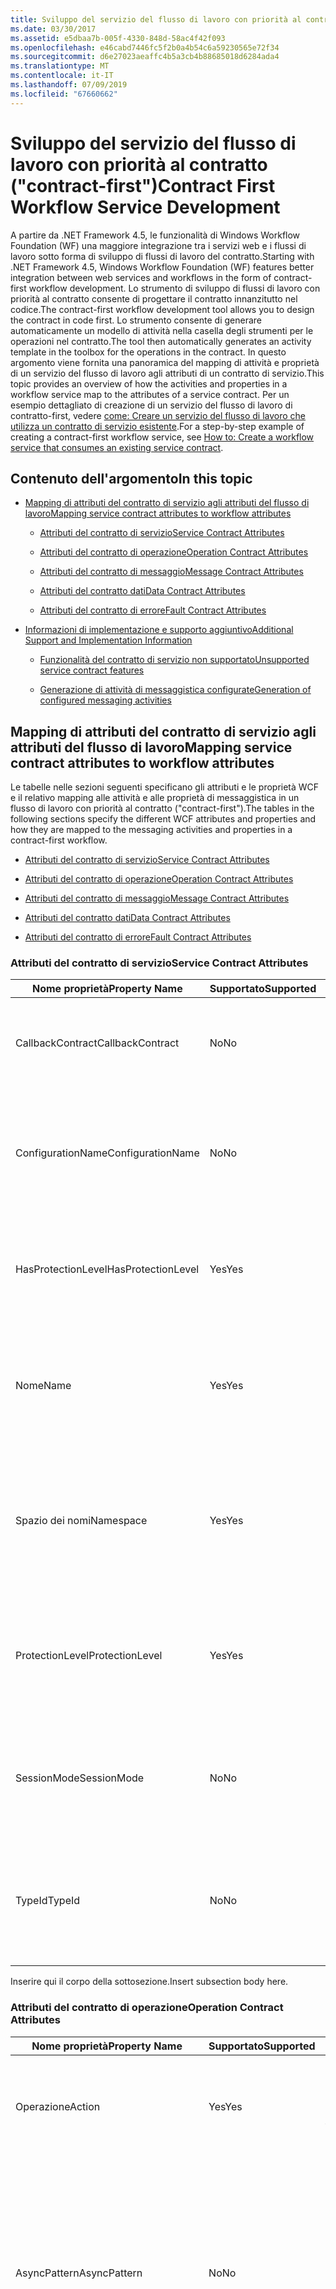 ```yaml
---
title: Sviluppo del servizio del flusso di lavoro con priorità al contratto ("contract-first")
ms.date: 03/30/2017
ms.assetid: e5dbaa7b-005f-4330-848d-58ac4f42f093
ms.openlocfilehash: e46cabd7446fc5f2b0a4b54c6a59230565e72f34
ms.sourcegitcommit: d6e27023aeaffc4b5a3cb4b88685018d6284ada4
ms.translationtype: MT
ms.contentlocale: it-IT
ms.lasthandoff: 07/09/2019
ms.locfileid: "67660662"
---
```

# <a name="contract-first-workflow-service-development"></a><span data-ttu-id="8e457-102">Sviluppo del servizio del flusso di lavoro con priorità al contratto ("contract-first")</span><span class="sxs-lookup"><span data-stu-id="8e457-102">Contract First Workflow Service Development</span></span>

<span data-ttu-id="8e457-103">A partire da .NET Framework 4.5, le funzionalità di Windows Workflow Foundation (WF) una maggiore integrazione tra i servizi web e i flussi di lavoro sotto forma di sviluppo di flussi di lavoro del contratto.</span><span class="sxs-lookup"><span data-stu-id="8e457-103">Starting with .NET Framework 4.5, Windows Workflow Foundation (WF) features better integration between web services and workflows in the form of contract-first workflow development.</span></span> <span data-ttu-id="8e457-104">Lo strumento di sviluppo di flussi di lavoro con priorità al contratto consente di progettare il contratto innanzitutto nel codice.</span><span class="sxs-lookup"><span data-stu-id="8e457-104">The contract-first workflow development tool allows you to design the contract in code first.</span></span> <span data-ttu-id="8e457-105">Lo strumento consente di generare automaticamente un modello di attività nella casella degli strumenti per le operazioni nel contratto.</span><span class="sxs-lookup"><span data-stu-id="8e457-105">The tool then automatically generates an activity template in the toolbox for the operations in the contract.</span></span> <span data-ttu-id="8e457-106">In questo argomento viene fornita una panoramica del mapping di attività e proprietà di un servizio del flusso di lavoro agli attributi di un contratto di servizio.</span><span class="sxs-lookup"><span data-stu-id="8e457-106">This topic provides an overview of how the activities and properties in a workflow service map to the attributes of a service contract.</span></span> <span data-ttu-id="8e457-107">Per un esempio dettagliato di creazione di un servizio del flusso di lavoro di contratto-first, vedere [come: Creare un servizio del flusso di lavoro che utilizza un contratto di servizio esistente](how-to-create-a-workflow-service-that-consumes-an-existing-service-contract.md).</span><span class="sxs-lookup"><span data-stu-id="8e457-107">For a step-by-step example of creating a contract-first workflow service, see [How to: Create a workflow service that consumes an existing service contract](how-to-create-a-workflow-service-that-consumes-an-existing-service-contract.md).</span></span>

## <a name="in-this-topic"></a><span data-ttu-id="8e457-108">Contenuto dell'argomento</span><span class="sxs-lookup"><span data-stu-id="8e457-108">In this topic</span></span>

- [<span data-ttu-id="8e457-109">Mapping di attributi del contratto di servizio agli attributi del flusso di lavoro</span><span class="sxs-lookup"><span data-stu-id="8e457-109">Mapping service contract attributes to workflow attributes</span></span>](contract-first-workflow-service-development.md#MappingAttributes)

  - [<span data-ttu-id="8e457-110">Attributi del contratto di servizio</span><span class="sxs-lookup"><span data-stu-id="8e457-110">Service Contract Attributes</span></span>](contract-first-workflow-service-development.md#ServiceContract)

  - [<span data-ttu-id="8e457-111">Attributi del contratto di operazione</span><span class="sxs-lookup"><span data-stu-id="8e457-111">Operation Contract Attributes</span></span>](contract-first-workflow-service-development.md#OperationContract)

  - [<span data-ttu-id="8e457-112">Attributi del contratto di messaggio</span><span class="sxs-lookup"><span data-stu-id="8e457-112">Message Contract Attributes</span></span>](contract-first-workflow-service-development.md#MessageContract)

  - [<span data-ttu-id="8e457-113">Attributi del contratto dati</span><span class="sxs-lookup"><span data-stu-id="8e457-113">Data Contract Attributes</span></span>](contract-first-workflow-service-development.md#DataContract)

  - [<span data-ttu-id="8e457-114">Attributi del contratto di errore</span><span class="sxs-lookup"><span data-stu-id="8e457-114">Fault Contract Attributes</span></span>](contract-first-workflow-service-development.md#FaultContract)

- [<span data-ttu-id="8e457-115">Informazioni di implementazione e supporto aggiuntivo</span><span class="sxs-lookup"><span data-stu-id="8e457-115">Additional Support and Implementation Information</span></span>](contract-first-workflow-service-development.md#AdditionalSupport)

  - [<span data-ttu-id="8e457-116">Funzionalità del contratto di servizio non supportato</span><span class="sxs-lookup"><span data-stu-id="8e457-116">Unsupported service contract features</span></span>](contract-first-workflow-service-development.md#UnsupportedFeatures)

  - [<span data-ttu-id="8e457-117">Generazione di attività di messaggistica configurate</span><span class="sxs-lookup"><span data-stu-id="8e457-117">Generation of configured messaging activities</span></span>](contract-first-workflow-service-development.md#ActivityGeneration)

## <a name="MappingAttributes"></a> <span data-ttu-id="8e457-118">Mapping di attributi del contratto di servizio agli attributi del flusso di lavoro</span><span class="sxs-lookup"><span data-stu-id="8e457-118">Mapping service contract attributes to workflow attributes</span></span>

<span data-ttu-id="8e457-119">Le tabelle nelle sezioni seguenti specificano gli attributi e le proprietà WCF e il relativo mapping alle attività e alle proprietà di messaggistica in un flusso di lavoro con priorità al contratto ("contract-first").</span><span class="sxs-lookup"><span data-stu-id="8e457-119">The tables in the following sections specify the different WCF attributes and properties and how they are mapped to the messaging activities and properties in a contract-first workflow.</span></span>

- [<span data-ttu-id="8e457-120">Attributi del contratto di servizio</span><span class="sxs-lookup"><span data-stu-id="8e457-120">Service Contract Attributes</span></span>](contract-first-workflow-service-development.md#ServiceContract)

- [<span data-ttu-id="8e457-121">Attributi del contratto di operazione</span><span class="sxs-lookup"><span data-stu-id="8e457-121">Operation Contract Attributes</span></span>](contract-first-workflow-service-development.md#OperationContract)

- [<span data-ttu-id="8e457-122">Attributi del contratto di messaggio</span><span class="sxs-lookup"><span data-stu-id="8e457-122">Message Contract Attributes</span></span>](contract-first-workflow-service-development.md#MessageContract)

- [<span data-ttu-id="8e457-123">Attributi del contratto dati</span><span class="sxs-lookup"><span data-stu-id="8e457-123">Data Contract Attributes</span></span>](contract-first-workflow-service-development.md#DataContract)

- [<span data-ttu-id="8e457-124">Attributi del contratto di errore</span><span class="sxs-lookup"><span data-stu-id="8e457-124">Fault Contract Attributes</span></span>](contract-first-workflow-service-development.md#FaultContract)

### <a name="ServiceContract"></a> <span data-ttu-id="8e457-125">Attributi del contratto di servizio</span><span class="sxs-lookup"><span data-stu-id="8e457-125">Service Contract Attributes</span></span>

|<span data-ttu-id="8e457-126">Nome proprietà</span><span class="sxs-lookup"><span data-stu-id="8e457-126">Property Name</span></span>|<span data-ttu-id="8e457-127">Supportato</span><span class="sxs-lookup"><span data-stu-id="8e457-127">Supported</span></span>|<span data-ttu-id="8e457-128">Descrizione</span><span class="sxs-lookup"><span data-stu-id="8e457-128">Description</span></span>|<span data-ttu-id="8e457-129">Convalida WF</span><span class="sxs-lookup"><span data-stu-id="8e457-129">WF Validation</span></span>|
|-------------------|---------------|-----------------|-------------------|
|<span data-ttu-id="8e457-130">CallbackContract</span><span class="sxs-lookup"><span data-stu-id="8e457-130">CallbackContract</span></span>|<span data-ttu-id="8e457-131">No</span><span class="sxs-lookup"><span data-stu-id="8e457-131">No</span></span>|<span data-ttu-id="8e457-132">Ottiene o imposta il tipo di contratto di callback quando il contratto è duplex.</span><span class="sxs-lookup"><span data-stu-id="8e457-132">Gets or sets the type of callback contract when the contract is a duplex contract.</span></span>|<span data-ttu-id="8e457-133">(N/D)</span><span class="sxs-lookup"><span data-stu-id="8e457-133">(N/A)</span></span>|
|<span data-ttu-id="8e457-134">ConfigurationName</span><span class="sxs-lookup"><span data-stu-id="8e457-134">ConfigurationName</span></span>|<span data-ttu-id="8e457-135">No</span><span class="sxs-lookup"><span data-stu-id="8e457-135">No</span></span>|<span data-ttu-id="8e457-136">Consente di ottenere o impostare il nome usato per individuare il servizio in un file di configurazione dell'applicazione.</span><span class="sxs-lookup"><span data-stu-id="8e457-136">Gets or sets the name used to locate the service in an application configuration file.</span></span>|<span data-ttu-id="8e457-137">(N/D)</span><span class="sxs-lookup"><span data-stu-id="8e457-137">(N/A)</span></span>|
|<span data-ttu-id="8e457-138">HasProtectionLevel</span><span class="sxs-lookup"><span data-stu-id="8e457-138">HasProtectionLevel</span></span>|<span data-ttu-id="8e457-139">Yes</span><span class="sxs-lookup"><span data-stu-id="8e457-139">Yes</span></span>|<span data-ttu-id="8e457-140">Ottiene un valore che indica se al membro è stato assegnato un livello di protezione.</span><span class="sxs-lookup"><span data-stu-id="8e457-140">Gets a value that indicates whether the member has a protection level assigned.</span></span>|<span data-ttu-id="8e457-141">Receive.ProtectionLevel non deve essere null.</span><span class="sxs-lookup"><span data-stu-id="8e457-141">Receive.ProtectionLevel should not be null.</span></span>|
|<span data-ttu-id="8e457-142">Nome</span><span class="sxs-lookup"><span data-stu-id="8e457-142">Name</span></span>|<span data-ttu-id="8e457-143">Yes</span><span class="sxs-lookup"><span data-stu-id="8e457-143">Yes</span></span>|<span data-ttu-id="8e457-144">Ottiene o imposta il nome per il \<portType > elemento in Web Services Description Language (WSDL).</span><span class="sxs-lookup"><span data-stu-id="8e457-144">Gets or sets the name for the \<portType> element in Web Services Description Language (WSDL).</span></span>|<span data-ttu-id="8e457-145">Receive.ServiceContractName.LocalName deve corrispondere.</span><span class="sxs-lookup"><span data-stu-id="8e457-145">Receive.ServiceContractName.LocalName should match.</span></span>|
|<span data-ttu-id="8e457-146">Spazio dei nomi</span><span class="sxs-lookup"><span data-stu-id="8e457-146">Namespace</span></span>|<span data-ttu-id="8e457-147">Yes</span><span class="sxs-lookup"><span data-stu-id="8e457-147">Yes</span></span>|<span data-ttu-id="8e457-148">Ottiene o imposta lo spazio dei nomi di \<portType > elemento in Web Services Description Language (WSDL).</span><span class="sxs-lookup"><span data-stu-id="8e457-148">Gets or sets the namespace of the \<portType> element in Web Services Description Language (WSDL).</span></span>|<span data-ttu-id="8e457-149">Receive.ServiceContractName.NameSpace deve corrispondere.</span><span class="sxs-lookup"><span data-stu-id="8e457-149">Receive.ServiceContractName.NameSpace should match</span></span>|
|<span data-ttu-id="8e457-150">ProtectionLevel</span><span class="sxs-lookup"><span data-stu-id="8e457-150">ProtectionLevel</span></span>|<span data-ttu-id="8e457-151">Yes</span><span class="sxs-lookup"><span data-stu-id="8e457-151">Yes</span></span>|<span data-ttu-id="8e457-152">Specifica se l'associazione del contratto deve supportare il valore della proprietà ProtectionLevel.</span><span class="sxs-lookup"><span data-stu-id="8e457-152">Specifies whether the binding for the contract must support the value of the ProtectionLevel property.</span></span>|<span data-ttu-id="8e457-153">Receive.ProtectionLevel deve corrispondere.</span><span class="sxs-lookup"><span data-stu-id="8e457-153">Receive.ProtectionLevel should match.</span></span>|
|<span data-ttu-id="8e457-154">SessionMode</span><span class="sxs-lookup"><span data-stu-id="8e457-154">SessionMode</span></span>|<span data-ttu-id="8e457-155">No</span><span class="sxs-lookup"><span data-stu-id="8e457-155">No</span></span>|<span data-ttu-id="8e457-156">Consente di ottenere o impostare un valore che stabilisce se le sessioni sono consentite, non consentite oppure obbligatorie.</span><span class="sxs-lookup"><span data-stu-id="8e457-156">Gets or sets whether sessions are allowed, not allowed or required.</span></span>|<span data-ttu-id="8e457-157">(N/D)</span><span class="sxs-lookup"><span data-stu-id="8e457-157">(N/A)</span></span>|
|<span data-ttu-id="8e457-158">TypeId</span><span class="sxs-lookup"><span data-stu-id="8e457-158">TypeId</span></span>|<span data-ttu-id="8e457-159">No</span><span class="sxs-lookup"><span data-stu-id="8e457-159">No</span></span>|<span data-ttu-id="8e457-160">Se implementato in una classe derivata, ottiene un identificatore univoco per l'attributo</span><span class="sxs-lookup"><span data-stu-id="8e457-160">When implemented in a derived class, gets a unique identifier for this Attribute.</span></span> <span data-ttu-id="8e457-161">(ereditato dall'attributo).</span><span class="sxs-lookup"><span data-stu-id="8e457-161">(Inherited from Attribute.)</span></span>|<span data-ttu-id="8e457-162">(N/D)</span><span class="sxs-lookup"><span data-stu-id="8e457-162">(N/A)</span></span>|

<span data-ttu-id="8e457-163">Inserire qui il corpo della sottosezione.</span><span class="sxs-lookup"><span data-stu-id="8e457-163">Insert subsection body here.</span></span>

### <a name="OperationContract"></a> <span data-ttu-id="8e457-164">Attributi del contratto di operazione</span><span class="sxs-lookup"><span data-stu-id="8e457-164">Operation Contract Attributes</span></span>

|<span data-ttu-id="8e457-165">Nome proprietà</span><span class="sxs-lookup"><span data-stu-id="8e457-165">Property Name</span></span>|<span data-ttu-id="8e457-166">Supportato</span><span class="sxs-lookup"><span data-stu-id="8e457-166">Supported</span></span>|<span data-ttu-id="8e457-167">Descrizione</span><span class="sxs-lookup"><span data-stu-id="8e457-167">Description</span></span>|<span data-ttu-id="8e457-168">Convalida WF</span><span class="sxs-lookup"><span data-stu-id="8e457-168">WF Validation</span></span>|
|-------------------|---------------|-----------------|-------------------|
|<span data-ttu-id="8e457-169">Operazione</span><span class="sxs-lookup"><span data-stu-id="8e457-169">Action</span></span>|<span data-ttu-id="8e457-170">Yes</span><span class="sxs-lookup"><span data-stu-id="8e457-170">Yes</span></span>|<span data-ttu-id="8e457-171">Consente di ottenere o impostare l'azione WS-Addressing del messaggio di richiesta.</span><span class="sxs-lookup"><span data-stu-id="8e457-171">Gets or sets the WS-Addressing action of the request message.</span></span>|<span data-ttu-id="8e457-172">Receive.Action deve corrispondere.</span><span class="sxs-lookup"><span data-stu-id="8e457-172">Receive.Action should match.</span></span>|
|<span data-ttu-id="8e457-173">AsyncPattern</span><span class="sxs-lookup"><span data-stu-id="8e457-173">AsyncPattern</span></span>|<span data-ttu-id="8e457-174">No</span><span class="sxs-lookup"><span data-stu-id="8e457-174">No</span></span>|<span data-ttu-id="8e457-175">Indica che un'operazione è implementata in modo asincrono usando un blocco Begin\<methodName > ed End\<methodName > coppia di metodi in un contratto di servizio.</span><span class="sxs-lookup"><span data-stu-id="8e457-175">Indicates that an operation is implemented asynchronously using a Begin\<methodName> and End\<methodName> method pair in a service contract.</span></span>|<span data-ttu-id="8e457-176">(N/D)</span><span class="sxs-lookup"><span data-stu-id="8e457-176">(N/A)</span></span>|
|<span data-ttu-id="8e457-177">HasProtectionLevel</span><span class="sxs-lookup"><span data-stu-id="8e457-177">HasProtectionLevel</span></span>|<span data-ttu-id="8e457-178">Yes</span><span class="sxs-lookup"><span data-stu-id="8e457-178">Yes</span></span>|<span data-ttu-id="8e457-179">Ottiene un valore che indica se i messaggi di questa operazione devono essere crittografati o firmati o se devono presentare entrambi i meccanismi di protezione.</span><span class="sxs-lookup"><span data-stu-id="8e457-179">Gets a value that indicates whether the messages for this operation must be encrypted, signed, or both.</span></span>|<span data-ttu-id="8e457-180">Receive.ProtectionLevel non deve essere null.</span><span class="sxs-lookup"><span data-stu-id="8e457-180">Receive.ProtectionLevel should not be null.</span></span>|
|<span data-ttu-id="8e457-181">IsInitiating</span><span class="sxs-lookup"><span data-stu-id="8e457-181">IsInitiating</span></span>|<span data-ttu-id="8e457-182">No</span><span class="sxs-lookup"><span data-stu-id="8e457-182">No</span></span>|<span data-ttu-id="8e457-183">Ottiene o imposta un valore che indica se il metodo implementa un'operazione in grado di avviare una sessione nel server (se tale sessione esiste).</span><span class="sxs-lookup"><span data-stu-id="8e457-183">Gets or sets a value that indicates whether the method implements an operation that can initiate a session on the server(if such a session exists).</span></span>|<span data-ttu-id="8e457-184">(N/D)</span><span class="sxs-lookup"><span data-stu-id="8e457-184">(N/A)</span></span>|
|<span data-ttu-id="8e457-185">IsOneWay</span><span class="sxs-lookup"><span data-stu-id="8e457-185">IsOneWay</span></span>|<span data-ttu-id="8e457-186">Yes</span><span class="sxs-lookup"><span data-stu-id="8e457-186">Yes</span></span>|<span data-ttu-id="8e457-187">Ottiene o imposta un valore che indica se l'operazione restituisce un messaggio di risposta.</span><span class="sxs-lookup"><span data-stu-id="8e457-187">Gets or sets a value that indicates whether an operation returns a reply message.</span></span>|<span data-ttu-id="8e457-188">(Nessun SendReply per Receive OPPURE nessun ReceiveReply per Send).</span><span class="sxs-lookup"><span data-stu-id="8e457-188">(No SendReply for this Receive OR no ReceiveReply for this Send).</span></span>|
|<span data-ttu-id="8e457-189">IsTerminating</span><span class="sxs-lookup"><span data-stu-id="8e457-189">IsTerminating</span></span>|<span data-ttu-id="8e457-190">No</span><span class="sxs-lookup"><span data-stu-id="8e457-190">No</span></span>|<span data-ttu-id="8e457-191">Ottiene o imposta un valore che indica se l'operazione di servizio causa la chiusura della sessione da parte del server dopo l'invio di un eventuale messaggio di risposta.</span><span class="sxs-lookup"><span data-stu-id="8e457-191">Gets or sets a value that indicates whether the service operation causes the server to close the session after the reply message, if any, is sent.</span></span>|<span data-ttu-id="8e457-192">(N/D)</span><span class="sxs-lookup"><span data-stu-id="8e457-192">(N/A)</span></span>|
|<span data-ttu-id="8e457-193">Nome</span><span class="sxs-lookup"><span data-stu-id="8e457-193">Name</span></span>|<span data-ttu-id="8e457-194">Yes</span><span class="sxs-lookup"><span data-stu-id="8e457-194">Yes</span></span>|<span data-ttu-id="8e457-195">Ottiene o imposta il nome dell'operazione.</span><span class="sxs-lookup"><span data-stu-id="8e457-195">Gets or sets the name of the operation.</span></span>|<span data-ttu-id="8e457-196">Receive.OperationName deve corrispondere.</span><span class="sxs-lookup"><span data-stu-id="8e457-196">Receive.OperationName should match.</span></span>|
|<span data-ttu-id="8e457-197">ProtectionLevel</span><span class="sxs-lookup"><span data-stu-id="8e457-197">ProtectionLevel</span></span>|<span data-ttu-id="8e457-198">Yes</span><span class="sxs-lookup"><span data-stu-id="8e457-198">Yes</span></span>|<span data-ttu-id="8e457-199">Ottiene o imposta un valore che specifica se i messaggi di un'operazione devono essere crittografati o firmati o se devono presentare entrambi i meccanismi di sicurezza.</span><span class="sxs-lookup"><span data-stu-id="8e457-199">Gets or sets a value that specifies whether the messages of an operation must be encrypted, signed, or both.</span></span>|<span data-ttu-id="8e457-200">Receive.ProtectionLevel deve corrispondere.</span><span class="sxs-lookup"><span data-stu-id="8e457-200">Receive.ProtectionLevel should match.</span></span>|
|<span data-ttu-id="8e457-201">ReplyAction</span><span class="sxs-lookup"><span data-stu-id="8e457-201">ReplyAction</span></span>|<span data-ttu-id="8e457-202">Yes</span><span class="sxs-lookup"><span data-stu-id="8e457-202">Yes</span></span>|<span data-ttu-id="8e457-203">Ottiene o imposta il valore dell'azione SOAP del messaggio di risposta dell'operazione.</span><span class="sxs-lookup"><span data-stu-id="8e457-203">Gets or sets the value of the SOAP action for the reply message of the operation.</span></span>|<span data-ttu-id="8e457-204">SendReply.Action deve corrispondere.</span><span class="sxs-lookup"><span data-stu-id="8e457-204">SendReply.Action should match.</span></span>|
|<span data-ttu-id="8e457-205">TypeId</span><span class="sxs-lookup"><span data-stu-id="8e457-205">TypeId</span></span>|<span data-ttu-id="8e457-206">No</span><span class="sxs-lookup"><span data-stu-id="8e457-206">No</span></span>|<span data-ttu-id="8e457-207">Se implementato in una classe derivata, ottiene un identificatore univoco per l'attributo</span><span class="sxs-lookup"><span data-stu-id="8e457-207">When implemented in a derived class, gets a unique identifier for this Attribute.</span></span> <span data-ttu-id="8e457-208">(ereditato dall'attributo).</span><span class="sxs-lookup"><span data-stu-id="8e457-208">(Inherited from Attribute.)</span></span>|<span data-ttu-id="8e457-209">(N/D)</span><span class="sxs-lookup"><span data-stu-id="8e457-209">(N/A)</span></span>|

### <a name="MessageContract"></a> <span data-ttu-id="8e457-210">Attributi del contratto di messaggio</span><span class="sxs-lookup"><span data-stu-id="8e457-210">Message Contract Attributes</span></span>

|<span data-ttu-id="8e457-211">Nome proprietà</span><span class="sxs-lookup"><span data-stu-id="8e457-211">Property Name</span></span>|<span data-ttu-id="8e457-212">Supportato</span><span class="sxs-lookup"><span data-stu-id="8e457-212">Supported</span></span>|<span data-ttu-id="8e457-213">Descrizione</span><span class="sxs-lookup"><span data-stu-id="8e457-213">Description</span></span>|<span data-ttu-id="8e457-214">Convalida WF</span><span class="sxs-lookup"><span data-stu-id="8e457-214">WF Validation</span></span>|
|-------------------|---------------|-----------------|-------------------|
|<span data-ttu-id="8e457-215">HasProtectionLevel</span><span class="sxs-lookup"><span data-stu-id="8e457-215">HasProtectionLevel</span></span>|<span data-ttu-id="8e457-216">Yes</span><span class="sxs-lookup"><span data-stu-id="8e457-216">Yes</span></span>|<span data-ttu-id="8e457-217">Ottiene un valore che indica se per il messaggio è specificato un livello di protezione.</span><span class="sxs-lookup"><span data-stu-id="8e457-217">Gets a value that indicates whether the message has a protection level.</span></span>|<span data-ttu-id="8e457-218">Nessuna convalida (Receive.Content e SendReply.Content devono corrispondere al tipo di contratto di messaggio).</span><span class="sxs-lookup"><span data-stu-id="8e457-218">No validation (Receive.Content and SendReply.Content must match the message contract type).</span></span>|
|<span data-ttu-id="8e457-219">IsWrapped</span><span class="sxs-lookup"><span data-stu-id="8e457-219">IsWrapped</span></span>|<span data-ttu-id="8e457-220">Yes</span><span class="sxs-lookup"><span data-stu-id="8e457-220">Yes</span></span>|<span data-ttu-id="8e457-221">Ottiene o imposta un valore che specifica se il corpo del messaggio contiene un elemento wrapper.</span><span class="sxs-lookup"><span data-stu-id="8e457-221">Gets or sets a value that specifies whether the message body has a wrapper element.</span></span>|<span data-ttu-id="8e457-222">Nessuna convalida (Receive.Content e SendReply.Content devono corrispondere al tipo di contratto di messaggio).</span><span class="sxs-lookup"><span data-stu-id="8e457-222">No validation (Receive.Content and Sendreply.Content must match the message contract type).</span></span>|
|<span data-ttu-id="8e457-223">ProtectionLevel</span><span class="sxs-lookup"><span data-stu-id="8e457-223">ProtectionLevel</span></span>|<span data-ttu-id="8e457-224">No</span><span class="sxs-lookup"><span data-stu-id="8e457-224">No</span></span>|<span data-ttu-id="8e457-225">Ottiene o imposta un valore che specifica se il messaggio deve essere crittografato o firmato o se deve presentare entrambi i meccanismi di sicurezza.</span><span class="sxs-lookup"><span data-stu-id="8e457-225">Gets or sets a value that specified whether the message must be encrypted, signed, or both.</span></span>|<span data-ttu-id="8e457-226">(N/D)</span><span class="sxs-lookup"><span data-stu-id="8e457-226">(N/A)</span></span>|
|<span data-ttu-id="8e457-227">TypeId</span><span class="sxs-lookup"><span data-stu-id="8e457-227">TypeId</span></span>|<span data-ttu-id="8e457-228">Yes</span><span class="sxs-lookup"><span data-stu-id="8e457-228">Yes</span></span>|<span data-ttu-id="8e457-229">Se implementato in una classe derivata, ottiene un identificatore univoco per l'attributo</span><span class="sxs-lookup"><span data-stu-id="8e457-229">When implemented in a derived class, gets a unique identifier for this Attribute.</span></span> <span data-ttu-id="8e457-230">(ereditato dall'attributo).</span><span class="sxs-lookup"><span data-stu-id="8e457-230">(Inherited from Attribute.)</span></span>|<span data-ttu-id="8e457-231">Nessuna convalida (Receive.Content e SendReply.Content devono corrispondere al tipo di contratto di messaggio).</span><span class="sxs-lookup"><span data-stu-id="8e457-231">No validation (Receive.Content and SendReply.Content must match the message contract type).</span></span>|
|<span data-ttu-id="8e457-232">WrapperName</span><span class="sxs-lookup"><span data-stu-id="8e457-232">WrapperName</span></span>|<span data-ttu-id="8e457-233">Yes</span><span class="sxs-lookup"><span data-stu-id="8e457-233">Yes</span></span>|<span data-ttu-id="8e457-234">Ottiene o imposta il nome dell'elemento wrapper del corpo del messaggio.</span><span class="sxs-lookup"><span data-stu-id="8e457-234">Gets or sets the name of the wrapper element of the message body.</span></span>|<span data-ttu-id="8e457-235">Nessuna convalida (Receive.Content e SendReply.Content devono corrispondere al tipo di contratto di messaggio).</span><span class="sxs-lookup"><span data-stu-id="8e457-235">No validation (Receive.Content and SendReply.Content must match the message contract type).</span></span>|
|<span data-ttu-id="8e457-236">WrapperNamespace</span><span class="sxs-lookup"><span data-stu-id="8e457-236">WrapperNamespace</span></span>|<span data-ttu-id="8e457-237">No</span><span class="sxs-lookup"><span data-stu-id="8e457-237">No</span></span>|<span data-ttu-id="8e457-238">Ottiene o imposta lo spazio dei nomi dell'elemento wrapper del corpo del messaggio.</span><span class="sxs-lookup"><span data-stu-id="8e457-238">Gets or sets the namespace of the message body wrapper element.</span></span>|<span data-ttu-id="8e457-239">(N/D)</span><span class="sxs-lookup"><span data-stu-id="8e457-239">(N/A)</span></span>|

### <a name="DataContract"></a> <span data-ttu-id="8e457-240">Attributi del contratto dati</span><span class="sxs-lookup"><span data-stu-id="8e457-240">Data Contract Attributes</span></span>

|<span data-ttu-id="8e457-241">Nome proprietà</span><span class="sxs-lookup"><span data-stu-id="8e457-241">Property Name</span></span>|<span data-ttu-id="8e457-242">Supportato</span><span class="sxs-lookup"><span data-stu-id="8e457-242">Supported</span></span>|<span data-ttu-id="8e457-243">Descrizione</span><span class="sxs-lookup"><span data-stu-id="8e457-243">Description</span></span>|<span data-ttu-id="8e457-244">Convalida WF</span><span class="sxs-lookup"><span data-stu-id="8e457-244">WF Validation</span></span>|
|-------------------|---------------|-----------------|-------------------|
|<span data-ttu-id="8e457-245">IsReference</span><span class="sxs-lookup"><span data-stu-id="8e457-245">IsReference</span></span>|<span data-ttu-id="8e457-246">No</span><span class="sxs-lookup"><span data-stu-id="8e457-246">No</span></span>|<span data-ttu-id="8e457-247">Ottiene o imposta un valore che indica se mantenere i dati del riferimento all'oggetto.</span><span class="sxs-lookup"><span data-stu-id="8e457-247">Gets or sets a value that indicates whether to preserve object reference data.</span></span>|<span data-ttu-id="8e457-248">(N/D)</span><span class="sxs-lookup"><span data-stu-id="8e457-248">(N/A)</span></span>|
|<span data-ttu-id="8e457-249">Nome</span><span class="sxs-lookup"><span data-stu-id="8e457-249">Name</span></span>|<span data-ttu-id="8e457-250">Yes</span><span class="sxs-lookup"><span data-stu-id="8e457-250">Yes</span></span>|<span data-ttu-id="8e457-251">Ottiene o imposta il nome del contratto dati per il tipo.</span><span class="sxs-lookup"><span data-stu-id="8e457-251">Gets or sets the name of the data contract for the type.</span></span>|<span data-ttu-id="8e457-252">Nessuna convalida (Receive.Content e SendReply.Content devono corrispondere al tipo di contratto di messaggio).</span><span class="sxs-lookup"><span data-stu-id="8e457-252">No validation (Receive.Content and SendReply.Content must match the message contract type).</span></span>|
|<span data-ttu-id="8e457-253">Spazio dei nomi</span><span class="sxs-lookup"><span data-stu-id="8e457-253">Namespace</span></span>|<span data-ttu-id="8e457-254">Yes</span><span class="sxs-lookup"><span data-stu-id="8e457-254">Yes</span></span>|<span data-ttu-id="8e457-255">Ottiene o imposta lo spazio dei nomi del contratto dati per il tipo.</span><span class="sxs-lookup"><span data-stu-id="8e457-255">Gets or sets the namespace for the data contract for the type.</span></span>|<span data-ttu-id="8e457-256">Nessuna convalida (Receive.Content e SendReply.Content devono corrispondere al tipo di contratto di messaggio).</span><span class="sxs-lookup"><span data-stu-id="8e457-256">No validation (Receive.Content and SendReply.Content must match the message contract type).</span></span>|
|<span data-ttu-id="8e457-257">TypeId</span><span class="sxs-lookup"><span data-stu-id="8e457-257">TypeId</span></span>|<span data-ttu-id="8e457-258">No</span><span class="sxs-lookup"><span data-stu-id="8e457-258">No</span></span>|<span data-ttu-id="8e457-259">Se implementato in una classe derivata, ottiene un identificatore univoco per l'attributo</span><span class="sxs-lookup"><span data-stu-id="8e457-259">When implemented in a derived class, gets a unique identifier for this Attribute.</span></span> <span data-ttu-id="8e457-260">(ereditato dall'attributo).</span><span class="sxs-lookup"><span data-stu-id="8e457-260">(Inherited from Attribute.)</span></span>|<span data-ttu-id="8e457-261">(N/D)</span><span class="sxs-lookup"><span data-stu-id="8e457-261">(N/A)</span></span>|

### <a name="FaultContract"></a> <span data-ttu-id="8e457-262">Attributi del contratto di errore</span><span class="sxs-lookup"><span data-stu-id="8e457-262">Fault Contract Attributes</span></span>

|<span data-ttu-id="8e457-263">Nome proprietà</span><span class="sxs-lookup"><span data-stu-id="8e457-263">Property Name</span></span>|<span data-ttu-id="8e457-264">Supportato</span><span class="sxs-lookup"><span data-stu-id="8e457-264">Supported</span></span>|<span data-ttu-id="8e457-265">Descrizione</span><span class="sxs-lookup"><span data-stu-id="8e457-265">Description</span></span>|<span data-ttu-id="8e457-266">Convalida WF</span><span class="sxs-lookup"><span data-stu-id="8e457-266">WF Validation</span></span>|
|-------------------|---------------|-----------------|-------------------|
|<span data-ttu-id="8e457-267">Operazione</span><span class="sxs-lookup"><span data-stu-id="8e457-267">Action</span></span>|<span data-ttu-id="8e457-268">Yes</span><span class="sxs-lookup"><span data-stu-id="8e457-268">Yes</span></span>|<span data-ttu-id="8e457-269">Consente di ottenere o impostare l'azione del messaggio di errore SOAP specificato come parte del contratto dell'operazione.</span><span class="sxs-lookup"><span data-stu-id="8e457-269">Gets or sets the action of the SOAP fault message that is specified as part of the operation contract.</span></span>|<span data-ttu-id="8e457-270">SendReply.Action deve corrispondere.</span><span class="sxs-lookup"><span data-stu-id="8e457-270">SendReply.Action should match.</span></span>|
|<span data-ttu-id="8e457-271">DetailType</span><span class="sxs-lookup"><span data-stu-id="8e457-271">DetailType</span></span>|<span data-ttu-id="8e457-272">Yes</span><span class="sxs-lookup"><span data-stu-id="8e457-272">Yes</span></span>|<span data-ttu-id="8e457-273">Consente di ottenere il tipo di un oggetto serializzabile contenente le informazioni sull'errore.</span><span class="sxs-lookup"><span data-stu-id="8e457-273">Gets the type of a serializable object that contains error information.</span></span>|<span data-ttu-id="8e457-274">SendReply.Content deve corrispondere al tipo.</span><span class="sxs-lookup"><span data-stu-id="8e457-274">SendReply.Content should match the type</span></span>|
|<span data-ttu-id="8e457-275">HasProtectionLevel</span><span class="sxs-lookup"><span data-stu-id="8e457-275">HasProtectionLevel</span></span>|<span data-ttu-id="8e457-276">No</span><span class="sxs-lookup"><span data-stu-id="8e457-276">No</span></span>|<span data-ttu-id="8e457-277">Ottiene un valore che indica se al messaggio di errore SOAP è stato assegnato un livello di protezione.</span><span class="sxs-lookup"><span data-stu-id="8e457-277">Gets a value that indicates whether the SOAP fault message has a protection level assigned.</span></span>|<span data-ttu-id="8e457-278">(N/D)</span><span class="sxs-lookup"><span data-stu-id="8e457-278">(N/A)</span></span>|
|<span data-ttu-id="8e457-279">Nome</span><span class="sxs-lookup"><span data-stu-id="8e457-279">Name</span></span>|<span data-ttu-id="8e457-280">No</span><span class="sxs-lookup"><span data-stu-id="8e457-280">No</span></span>|<span data-ttu-id="8e457-281">Consente di ottenere o impostare il nome del messaggio di errore in WSDL (Web Services Description Language).</span><span class="sxs-lookup"><span data-stu-id="8e457-281">Gets or sets the name of the fault message in Web Services Description Language (WSDL).</span></span>|<span data-ttu-id="8e457-282">(N/D)</span><span class="sxs-lookup"><span data-stu-id="8e457-282">(N/A)</span></span>|
|<span data-ttu-id="8e457-283">Spazio dei nomi</span><span class="sxs-lookup"><span data-stu-id="8e457-283">Namespace</span></span>|<span data-ttu-id="8e457-284">No</span><span class="sxs-lookup"><span data-stu-id="8e457-284">No</span></span>|<span data-ttu-id="8e457-285">Consente di ottenere o impostare lo spazio dei nomi dell'errore SOAP.</span><span class="sxs-lookup"><span data-stu-id="8e457-285">Gets or sets the namespace of the SOAP fault.</span></span>|<span data-ttu-id="8e457-286">(N/D)</span><span class="sxs-lookup"><span data-stu-id="8e457-286">(N/A)</span></span>|
|<span data-ttu-id="8e457-287">ProtectionLevel</span><span class="sxs-lookup"><span data-stu-id="8e457-287">ProtectionLevel</span></span>|<span data-ttu-id="8e457-288">No</span><span class="sxs-lookup"><span data-stu-id="8e457-288">No</span></span>|<span data-ttu-id="8e457-289">Consente di specificare il livello di protezione che l'associazione deve applicare all'errore SOAP.</span><span class="sxs-lookup"><span data-stu-id="8e457-289">Specifies the level of protection the SOAP fault requires from the binding.</span></span>|<span data-ttu-id="8e457-290">(N/D)</span><span class="sxs-lookup"><span data-stu-id="8e457-290">(N/A)</span></span>|
|<span data-ttu-id="8e457-291">TypeId</span><span class="sxs-lookup"><span data-stu-id="8e457-291">TypeId</span></span>|<span data-ttu-id="8e457-292">No</span><span class="sxs-lookup"><span data-stu-id="8e457-292">No</span></span>|<span data-ttu-id="8e457-293">Se implementato in una classe derivata, ottiene un identificatore univoco per l'attributo</span><span class="sxs-lookup"><span data-stu-id="8e457-293">When implemented in a derived class, gets a unique identifier for this Attribute.</span></span> <span data-ttu-id="8e457-294">(ereditato dall'attributo).</span><span class="sxs-lookup"><span data-stu-id="8e457-294">(Inherited from Attribute.)</span></span>|<span data-ttu-id="8e457-295">(N/D)</span><span class="sxs-lookup"><span data-stu-id="8e457-295">(N/A)</span></span>|

## <a name="AdditionalSupport"></a> <span data-ttu-id="8e457-296">Informazioni di implementazione e supporto aggiuntivo</span><span class="sxs-lookup"><span data-stu-id="8e457-296">Additional Support and Implementation Information</span></span>

- [<span data-ttu-id="8e457-297">Funzionalità del contratto di servizio non supportato</span><span class="sxs-lookup"><span data-stu-id="8e457-297">Unsupported service contract features</span></span>](contract-first-workflow-service-development.md#UnsupportedFeatures)

- [<span data-ttu-id="8e457-298">Generazione di attività di messaggistica configurate</span><span class="sxs-lookup"><span data-stu-id="8e457-298">Generation of configured messaging activities</span></span>](contract-first-workflow-service-development.md#ActivityGeneration)

### <a name="UnsupportedFeatures"></a> <span data-ttu-id="8e457-299">Funzionalità del contratto di servizio non supportato</span><span class="sxs-lookup"><span data-stu-id="8e457-299">Unsupported service contract features</span></span>

- <span data-ttu-id="8e457-300">L'utilizzo delle attività della libreria TPL (Task Parallel Library) nei contratti non è supportato.</span><span class="sxs-lookup"><span data-stu-id="8e457-300">Use of TPL (Task Parallel Library) Tasks in contracts is not supported.</span></span>

- <span data-ttu-id="8e457-301">L'ereditarietà nei contratti di servizio non è supportata.</span><span class="sxs-lookup"><span data-stu-id="8e457-301">Inheritance in Service Contracts is not supported.</span></span>

### <a name="ActivityGeneration"></a> <span data-ttu-id="8e457-302">Generazione di attività di messaggistica configurate</span><span class="sxs-lookup"><span data-stu-id="8e457-302">Generation of configured messaging activities</span></span>

<span data-ttu-id="8e457-303">Sono stati aggiunti due metodi statici pubblici alle attività <xref:System.ServiceModel.Activities.Receive> e <xref:System.ServiceModel.Activities.SendReply> per supportare la generazione di attività preconfigurate del messaggio durante l'uso dei servizi dei flussi di lavoro con priorità al contratto ("contract-first").</span><span class="sxs-lookup"><span data-stu-id="8e457-303">Two public static methods are added to the <xref:System.ServiceModel.Activities.Receive> and <xref:System.ServiceModel.Activities.SendReply> activities to support the generation of pre-configured message activities when using contract-first workflow services.</span></span>

- <xref:System.ServiceModel.Activities.Receive.FromOperationDescription%2A?displayProperty=nameWithType>

- <xref:System.ServiceModel.Activities.SendReply.FromOperationDescription%2A?displayProperty=nameWithType>

<span data-ttu-id="8e457-304">L'attività generata da questi metodi deve passare la convalida del contratto e quindi questi metodi vengono usati internamente come parte della logica di convalida per <xref:System.ServiceModel.Activities.Receive> e <xref:System.ServiceModel.Activities.SendReply>.</span><span class="sxs-lookup"><span data-stu-id="8e457-304">The activity generated by these methods should pass contract validation, and therefore these methods are used internally as part of the validation logic for <xref:System.ServiceModel.Activities.Receive> and <xref:System.ServiceModel.Activities.SendReply>.</span></span> <span data-ttu-id="8e457-305"><xref:System.ServiceModel.Activities.Receive.OperationName%2A>, <xref:System.ServiceModel.Activities.Receive.ServiceContractName%2A>, <xref:System.ServiceModel.Activities.Receive.Action%2A>, <xref:System.ServiceModel.Activities.Receive.SerializerOption%2A>, <xref:System.ServiceModel.Activities.Receive.ProtectionLevel%2A> e <xref:System.ServiceModel.Activities.Receive.KnownTypes%2A> sono tutti preconfigurati per corrispondere al contratto importato.</span><span class="sxs-lookup"><span data-stu-id="8e457-305">The <xref:System.ServiceModel.Activities.Receive.OperationName%2A>,  <xref:System.ServiceModel.Activities.Receive.ServiceContractName%2A>,  <xref:System.ServiceModel.Activities.Receive.Action%2A>,  <xref:System.ServiceModel.Activities.Receive.SerializerOption%2A>,  <xref:System.ServiceModel.Activities.Receive.ProtectionLevel%2A>, and <xref:System.ServiceModel.Activities.Receive.KnownTypes%2A> are all pre-configured to match the imported contract.</span></span> <span data-ttu-id="8e457-306">Nella pagina delle proprietà del contenuto per le attività nella finestra di progettazione del flusso di lavoro, il **messaggi** oppure **parametri** sezioni sono preconfigurate in base al contratto.</span><span class="sxs-lookup"><span data-stu-id="8e457-306">In the content properties page for the activities in the workflow designer, the **Message** or **Parameters** sections are also pre-configured to match the contract.</span></span>

<span data-ttu-id="8e457-307">Errore WCF i contratti vengono gestiti anche tramite la restituzione di un set separato di configurati <xref:System.ServiceModel.Activities.SendReply> attività per ognuno degli errori che vengono visualizzati nei <xref:System.ServiceModel.Description.OperationDescription.Faults%2A> <xref:System.ServiceModel.Description.FaultDescriptionCollection>.</span><span class="sxs-lookup"><span data-stu-id="8e457-307">WCF fault contracts are also handled by returning a separate set of configured <xref:System.ServiceModel.Activities.SendReply> activities for each of the faults that show up in the <xref:System.ServiceModel.Description.OperationDescription.Faults%2A> <xref:System.ServiceModel.Description.FaultDescriptionCollection>.</span></span>

<span data-ttu-id="8e457-308">Per altre parti del <xref:System.ServiceModel.Description.OperationDescription> che non sono supportati dai servizi WF oggi (ad esempio, i comportamenti di WebGet/WebInvoke o i comportamenti dell'operazione personalizzato), l'API ignorerà questi valori come parte della generazione e della configurazione.</span><span class="sxs-lookup"><span data-stu-id="8e457-308">For other parts of <xref:System.ServiceModel.Description.OperationDescription> that are unsupported by WF services today (e.g. WebGet/WebInvoke behaviors, or custom operation behaviors), the API will ignore those values as part of the generation and configuration.</span></span> <span data-ttu-id="8e457-309">Non verranno generate eccezioni.</span><span class="sxs-lookup"><span data-stu-id="8e457-309">No exceptions will be thrown.</span></span>
